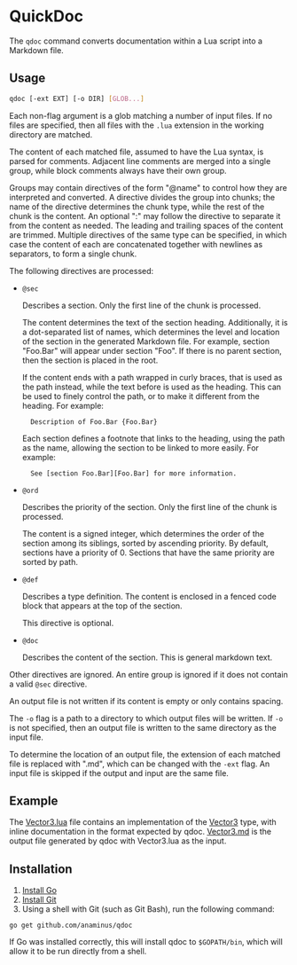 # QuickDoc
The `qdoc` command converts documentation within a Lua script into a Markdown
file.

## Usage
```bash
qdoc [-ext EXT] [-o DIR] [GLOB...]
```


Each non-flag argument is a glob matching a number of input files. If no files
are specified, then all files with the `.lua` extension in the working directory
are matched.

The content of each matched file, assumed to have the Lua syntax, is parsed for
comments. Adjacent line comments are merged into a single group, while block
comments always have their own group.

Groups may contain directives of the form "@name" to control how they are
interpreted and converted. A directive divides the group into chunks; the name
of the directive determines the chunk type, while the rest of the chunk is the
content. An optional ":" may follow the directive to separate it from the
content as needed. The leading and trailing spaces of the content are trimmed.
Multiple directives of the same type can be specified, in which case the content
of each are concatenated together with newlines as separators, to form a single
chunk.

The following directives are processed:

- `@sec`

    Describes a section. Only the first line of the chunk is processed.

    The content determines the text of the section heading. Additionally, it is
    a dot-separated list of names, which determines the level and location of
    the section in the generated Markdown file. For example, section "Foo.Bar"
    will appear under section "Foo". If there is no parent section, then the
    section is placed in the root.

    If the content ends with a path wrapped in curly braces, that is used as the
    path instead, while the text before is used as the heading. This can be used
    to finely control the path, or to make it different from the heading. For
    example:

        Description of Foo.Bar {Foo.Bar}

    Each section defines a footnote that links to the heading, using the path as
    the name, allowing the section to be linked to more easily. For example:

        See [section Foo.Bar][Foo.Bar] for more information.

- `@ord`

    Describes the priority of the section. Only the first line of the chunk is
    processed.

    The content is a signed integer, which determines the order of the section
    among its siblings, sorted by ascending priority. By default, sections have
    a priority of 0. Sections that have the same priority are sorted by path.

- `@def`

    Describes a type definition. The content is enclosed in a fenced code block
    that appears at the top of the section.

    This directive is optional.

- `@doc`

    Describes the content of the section. This is general markdown text.

Other directives are ignored. An entire group is ignored if it does not contain
a valid `@sec` directive.

An output file is not written if its content is empty or only contains spacing.

The `-o` flag is a path to a directory to which output files will be written. If
`-o` is not specified, then an output file is written to the same directory as
the input file.

To determine the location of an output file, the extension of each matched file
is replaced with ".md", which can be changed with the `-ext` flag. An input file
is skipped if the output and input are the same file.

## Example
The [Vector3.lua](examples/Vector3.lua) file contains an implementation of the
[Vector3](https://developer.roblox.com/en-us/api-reference/datatype/Vector3)
type, with inline documentation in the format expected by qdoc.
[Vector3.md](examples/Vector3.md) is the output file generated by qdoc with
Vector3.lua as the input.

## Installation
1. [Install Go](https://golang.org/doc/install)
2. [Install Git](http://git-scm.com/downloads)
3. Using a shell with Git (such as Git Bash), run the following command:

```
go get github.com/anaminus/qdoc
```

If Go was installed correctly, this will install qdoc to `$GOPATH/bin`, which
will allow it to be run directly from a shell.
